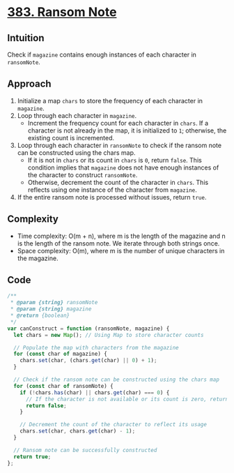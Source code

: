 # [383. Ransom Note](https://leetcode.com/problems/ransom-note/description/)

## Intuition

Check if `magazine` contains enough instances of each character in `ransomNote`.

## Approach

1. Initialize a map `chars` to store the frequency of each character in `magazine`.
2. Loop through each character in `magazine`.
   - Increment the frequency count for each character in `chars`. If a character is not already in the map, it is initialized to `1`; otherwise, the existing count is incremented.
3. Loop through each character in `ransomNote` to check if the ransom note can be constructed using the chars map.
   - If it is not in `chars` or its count in `chars` is `0`, return `false`. This condition implies that `magazine` does not have enough instances of the character to construct `ransomNote`.
   - Otherwise, decrement the count of the character in `chars`. This reflects using one instance of the character from `magazine`.
4. If the entire ransom note is processed without issues, return `true`.

## Complexity

- Time complexity: O(m + n), where m is the length of the magazine and n is the length of the ransom note. We iterate through both strings once.
- Space complexity: O(m), where m is the number of unique characters in the magazine.

## Code

```javascript
/**
 * @param {string} ransomNote
 * @param {string} magazine
 * @return {boolean}
 */
var canConstruct = function (ransomNote, magazine) {
  let chars = new Map(); // Using Map to store character counts

  // Populate the map with characters from the magazine
  for (const char of magazine) {
    chars.set(char, (chars.get(char) || 0) + 1);
  }

  // Check if the ransom note can be constructed using the chars map
  for (const char of ransomNote) {
    if (!chars.has(char) || chars.get(char) === 0) {
      // If the character is not available or its count is zero, return false
      return false;
    }

    // Decrement the count of the character to reflect its usage
    chars.set(char, chars.get(char) - 1);
  }

  // Ransom note can be successfully constructed
  return true;
};
```
